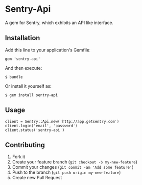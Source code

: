 # Sentry-Api

A gem for Sentry, which exhibits an API like interface.

## Installation

Add this line to your application's Gemfile:

    gem 'sentry-api'

And then execute:

    $ bundle

Or install it yourself as:

    $ gem install sentry-api

## Usage

    client = Sentry::Api.new('http://app.getsentry.com')
    client.login('email', 'password')
    client.status('sentry-api')

## Contributing

1. Fork it
2. Create your feature branch (`git checkout -b my-new-feature`)
3. Commit your changes (`git commit -am 'Add some feature'`)
4. Push to the branch (`git push origin my-new-feature`)
5. Create new Pull Request
